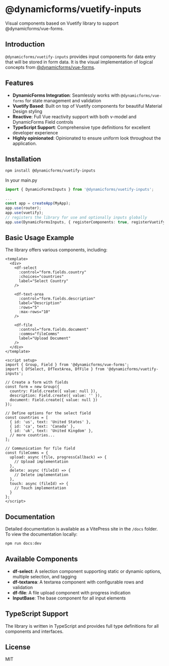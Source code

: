 # @dynamicforms/vuetify-inputs

Visual components based on Vuetify library to support @dynamicforms/vue-forms.

## Introduction

`@dynamicforms/vuetify-inputs` provides input components for data entry that will be stored in form data. It is the 
visual implementation of logical concepts from 
[@dynamicforms/vue-forms](https://github.com/velis74/dynamicforms-vue-forms).

## Features

- **DynamicForms Integration**: Seamlessly works with `@dynamicforms/vue-forms` for state management and validation
- **Vuetify Based**: Built on top of Vuetify components for beautiful Material Design styling
- **Reactive**: Full Vue reactivity support with both v-model and DynamicForms Field controls
- **TypeScript Support**: Comprehensive type definitions for excellent developer experience
- **Highly opinionated**: Opinionated to ensure uniform look throughout the application. 

## Installation

```bash
npm install @dynamicforms/vuetify-inputs
```

In your main.py
```typescript
import { DynamicFormsInputs } from '@dynamicforms/vuetify-inputs';

...
const app = createApp(MyApp);
app.use(router);
app.use(vuetify);
// registers the library for use and optionally inputs globally
app.use(DynamicFormsInputs, { registerComponents: true, registerVuetifyComponents: false });
```

## Basic Usage Example

The library offers various components, including:

```vue
<template>
  <div>
    <df-select
      :control="form.fields.country"
      :choices="countries"
      label="Select Country"
    />
    
    <df-text-area
      :control="form.fields.description"
      label="Description"
      :rows="5"
      :max-rows="10"
    />
    
    <df-file
      :control="form.fields.document"
      :comms="fileComms"
      label="Upload Document"
    />
  </div>
</template>

<script setup>
import { Group, Field } from '@dynamicforms/vue-forms';
import { DfSelect, DfTextArea, DfFile } from '@dynamicforms/vuetify-inputs';

// Create a form with fields
const form = new Group({
  country: Field.create({ value: null }),
  description: Field.create({ value: '' }),
  document: Field.create({ value: null })
});

// Define options for the select field
const countries = [
  { id: 'us', text: 'United States' },
  { id: 'ca', text: 'Canada' },
  { id: 'uk', text: 'United Kingdom' },
  // more countries...
];

// Communication for file field
const fileComms = {
  upload: async (file, progressCallback) => {
    // Upload implementation
  },
  delete: async (fileId) => {
    // Delete implementation
  },
  touch: async (fileId) => {
    // Touch implementation
  }
};
</script>
```

## Documentation

Detailed documentation is available as a VitePress site in the `/docs` folder. To view the documentation locally:

```bash
npm run docs:dev
```

## Available Components

- **df-select**: A selection component supporting static or dynamic options, multiple selection, and tagging
- **df-textarea**: A textarea component with configurable rows and validation
- **df-file**: A file upload component with progress indication
- **InputBase**: The base component for all input elements

## TypeScript Support

The library is written in TypeScript and provides full type definitions for all components and interfaces.

## License

MIT
